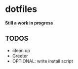 # dotfiles
**Still a work in progress**
## TODOS
- clean up
- Greeter
- OPTIONAL: write install script
